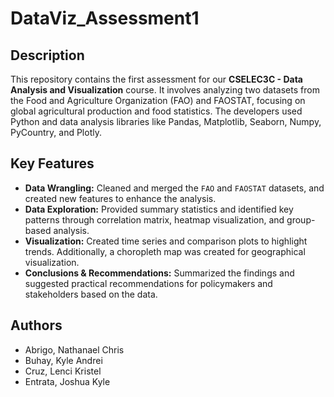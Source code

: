 # DataViz_Assessment1

## Description

This repository contains the first assessment for our **CSELEC3C - Data Analysis and Visualization** course. It involves analyzing two datasets from the Food and Agriculture Organization (FAO) and FAOSTAT, focusing on global agricultural production and food statistics. The developers used Python and data analysis libraries like Pandas, Matplotlib, Seaborn, Numpy, PyCountry, and Plotly.

## Key Features

- **Data Wrangling:** Cleaned and merged the `FAO` and `FAOSTAT` datasets, and created new features to enhance the analysis.
- **Data Exploration:** Provided summary statistics and identified key patterns through correlation matrix, heatmap visualization, and group-based analysis.
- **Visualization:** Created time series and comparison plots to highlight trends. Additionally, a choropleth map was created for geographical visualization.
- **Conclusions & Recommendations:** Summarized the findings and suggested practical recommendations for policymakers and stakeholders based on the data.

## Authors

- Abrigo, Nathanael Chris
- Buhay, Kyle Andrei
- Cruz, Lenci Kristel
- Entrata, Joshua Kyle
